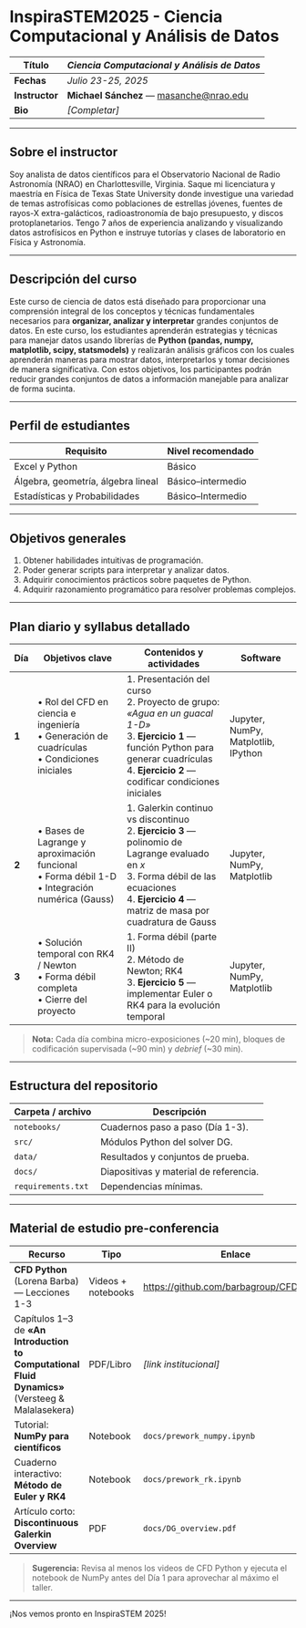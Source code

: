 <!-- README.md -->
# InspiraSTEM2025 - Ciencia Computacional y Análisis de Datos 

| **Título** | *Ciencia Computacional y Análisis de Datos* |
|------------|---------------------------------------------|
| **Fechas** | *Julio 23-25, 2025* |
| **Instructor** | **Michael Sánchez** — masanche@nrao.edu 
| **Bio** | *[Completar]* |

---

## Sobre el instructor  
Soy analista de datos científicos para el Observatorio Nacional de Radio Astronomía (NRAO) en Charlottesville, Virginia. Saque mi licenciatura y maestría en Física de Texas State University donde investigue una variedad de temas astrofísicas como poblaciones de estrellas jóvenes, fuentes de rayos-X extra-galácticos, radioastronomía de bajo presupuesto, y discos protoplanetarios. Tengo 7 años de experiencia analizando y visualizando datos astrofísicos en Python e instruye tutorías y clases de laboratorio en Física y Astronomía. 

---

## Descripción del curso  
Este curso de ciencia de datos está diseñado para proporcionar una comprensión integral de los conceptos y técnicas fundamentales necesarios para **organizar, analizar y interpretar** grandes conjuntos de datos. En este curso, los estudiantes aprenderán estrategias y técnicas para manejar datos usando librerías de **Python (pandas, numpy, matplotlib, scipy, statsmodels)** y realizarán análisis gráficos con los cuales aprenderán maneras para mostrar datos, interpretarlos y tomar decisiones de manera significativa. Con estos objetivos, los participantes podrán reducir grandes conjuntos de datos a información manejable para analizar de forma sucinta.

---

## Perfil de estudiantes  
| Requisito | Nivel recomendado |
|-----------|-------------------|
| Excel y Python | Básico |
| Álgebra, geometría, álgebra lineal | Básico–intermedio |
| Estadísticas y Probabilidades | Básico–Intermedio |

---

## Objetivos generales  
1. Obtener habilidades intuitivas de programación.
2. Poder generar scripts para interpretar y analizar datos.
3. Adquirir conocimientos prácticos sobre paquetes de Python.  
4. Adquirir razonamiento programático para resolver problemas complejos.

---

## Plan diario y syllabus detallado  

| Día | Objetivos clave | Contenidos y actividades | Software |
|-----|-----------------|--------------------------|----------|
| **1** | • Rol del CFD en ciencia e ingeniería<br>• Generación de cuadrículas<br>• Condiciones iniciales | 1. Presentación del curso<br>2. Proyecto de grupo: *«Agua en un guacal 1-D»*<br>3. **Ejercicio 1** — función Python para generar cuadrículas<br>4. **Ejercicio 2** — codificar condiciones iniciales | Jupyter, NumPy, Matplotlib, IPython |
| **2** | • Bases de Lagrange y aproximación funcional<br>• Forma débil 1-D<br>• Integración numérica (Gauss) | 1. Galerkin continuo vs discontinuo<br>2. **Ejercicio 3** — polinomio de Lagrange evaluado en *x*<br>3. Forma débil de las ecuaciones<br>4. **Ejercicio 4** — matriz de masa por cuadratura de Gauss | Jupyter, NumPy, Matplotlib |
| **3** | • Solución temporal con RK4 / Newton<br>• Forma débil completa<br>• Cierre del proyecto | 1. Forma débil (parte II)<br>2. Método de Newton; RK4<br>3. **Ejercicio 5** — implementar Euler o RK4 para la evolución temporal | Jupyter, NumPy, Matplotlib |

> **Nota:** Cada día combina micro-exposiciones (~20 min), bloques de codificación supervisada (~90 min) y *debrief* (~30 min).

---

## Estructura del repositorio  

| Carpeta / archivo | Descripción |
|-------------------|-------------|
| `notebooks/` | Cuadernos paso a paso (Día 1-3). |
| `src/` | Módulos Python del solver DG. |
| `data/` | Resultados y conjuntos de prueba. |
| `docs/` | Diapositivas y material de referencia. |
| `requirements.txt` | Dependencias mínimas. |

---

## Material de estudio pre-conferencia  

| Recurso | Tipo | Enlace |
|---------|------|--------|
| **CFD Python** (Lorena Barba) — Lecciones 1-3 | Videos + notebooks | <https://github.com/barbagroup/CFDPython> |
| Capítulos 1–3 de **«An Introduction to Computational Fluid Dynamics»** (Versteeg & Malalasekera) | PDF/Libro | *[link institucional]* |
| Tutorial: **NumPy para científicos** | Notebook | `docs/prework_numpy.ipynb` |
| Cuaderno interactivo: **Método de Euler y RK4** | Notebook | `docs/prework_rk.ipynb` |
| Artículo corto: **Discontinuous Galerkin Overview** | PDF | `docs/DG_overview.pdf` |

> **Sugerencia:** Revisa al menos los videos de CFD Python y ejecuta el notebook de NumPy antes del Día 1 para aprovechar al máximo el taller.

---

¡Nos vemos pronto en InspiraSTEM 2025!
